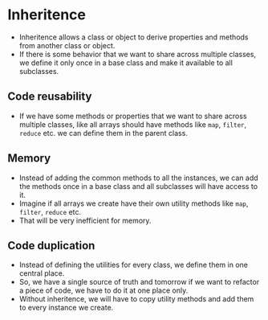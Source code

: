 # Inheritence

- Inheritence allows a class or object to derive properties and methods from another class or object.
- If there is some behavior that we want to share across multiple classes, we define it only once in a base class and make it available to all subclasses.

## Code reusability

- If we have some methods or properties that we want to share across multiple classes, like all arrays should have methods like `map`, `filter`, `reduce` etc. we can define them in the parent class.

## Memory

- Instead of adding the common methods to all the instances, we can add the methods once in a base class and all subclasses will have access to it.
- Imagine if all arrays we create have their own utility methods like `map`, `filter`, `reduce` etc.
- That will be very inefficient for memory.

## Code duplication

- Instead of defining the utilities for every class, we define them in one central place.
- So, we have a single source of truth and tomorrow if we want to refactor a piece of code, we have to do it at one place only.
- Without inheritence, we will have to copy utility methods and add them to every instance we create.

